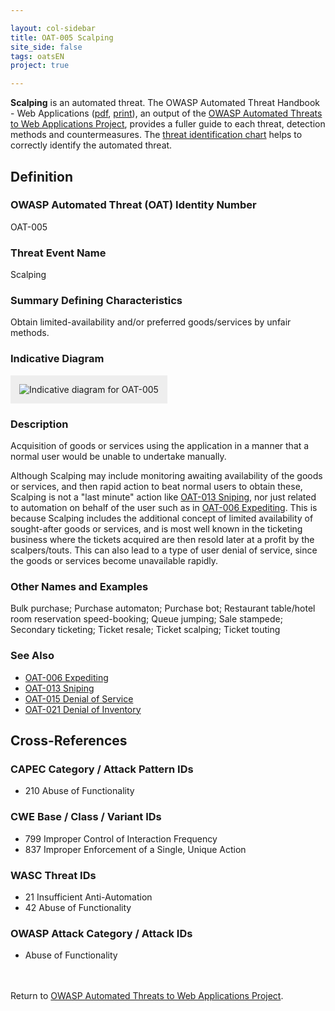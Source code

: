```yaml
---

layout: col-sidebar
title: OAT-005 Scalping
site_side: false
tags: oatsEN
project: true

---
```


**Scalping** is an automated threat. The OWASP Automated Threat Handbook - Web Applications ([pdf](https://github.com/OWASP/www-project-automated-threats-to-web-applications/tree/master/assets/files/EN), [print](http://www.lulu.com/shop/owasp-foundation/automated-threat-handbook/paperback/product-23540699.html)), an output of the [OWASP Automated Threats to Web Applications Project](../../../), provides a fuller guide to each threat, detection methods and countermeasures. The [threat identification chart](https://www.owasp.org/www-project-automated-threats-to-web-applications/assets/files/oat-ontology-decision-chart.pdf) helps to correctly identify the automated threat.

## Definition
### OWASP Automated Threat (OAT) Identity Number
OAT-005

### Threat Event Name
Scalping

### Summary Defining Characteristics
Obtain limited-availability and/or preferred goods/services by unfair methods.

### Indicative Diagram
<img alt="Indicative diagram for OAT-005" src="images/500px-OAT-005_Scalping.png" style="background-color:#eeeeee;padding:1em;">

### Description
Acquisition of goods or services using the application in a manner that a normal user would be unable to undertake manually.

Although Scalping may include monitoring awaiting availability of the goods or services, and then rapid action to beat normal users to obtain these, Scalping is not a "last minute" action like [OAT-013 Sniping](OAT-013_Sniping.html), nor just related to automation on behalf of the user such as in [OAT-006 Expediting](OAT-006_Expediting.html). This is because Scalping includes the additional concept of limited availability of sought-after goods or services, and is most well known in the ticketing business where the tickets acquired are then resold later at a profit by the scalpers/touts. This can also lead to a type of user denial of service, since the goods or services become unavailable rapidly.

### Other Names and Examples
Bulk purchase; Purchase automaton; Purchase bot; Restaurant table/hotel room reservation speed-booking; Queue jumping; Sale stampede; Secondary ticketing; Ticket resale; Ticket scalping; Ticket touting

### See Also
* [OAT-006 Expediting](OAT-006_Expediting.html)
* [OAT-013 Sniping](OAT-013_Sniping.html)
* [OAT-015 Denial of Service](OAT-015_Denial_of_Service.html)
* [OAT-021 Denial of Inventory](OAT-021_Denial_of_Inventory.html)

## Cross-References
### CAPEC Category / Attack Pattern IDs
* 210 Abuse of Functionality

### CWE Base / Class / Variant IDs
* 799 Improper Control of Interaction Frequency
* 837 Improper Enforcement of a Single, Unique Action

### WASC Threat IDs
* 21 Insufficient Anti-Automation
* 42 Abuse of Functionality

### OWASP Attack Category / Attack IDs
* Abuse of Functionality

<br/><br/>Return to [OWASP Automated Threats to Web Applications Project](../../../).<br/><br/>
